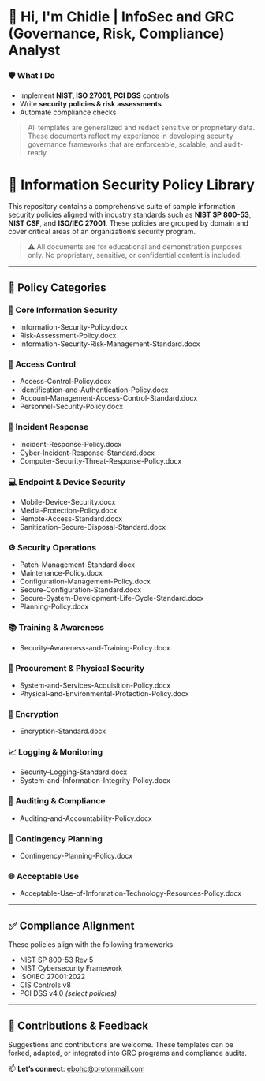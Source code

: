 


# 🔐 Hi, I'm Chidie | **InfoSec and GRC (Governance, Risk, Compliance) Analyst**  

### **🛡️ What I Do**  
- Implement **NIST, ISO 27001, PCI DSS** controls  
- Write **security policies & risk assessments**  
- Automate compliance checks
  
> All templates are generalized and redact sensitive or proprietary data. These documents reflect my experience in developing security governance frameworks that are enforceable, scalable, and audit-ready


# 📘 Information Security Policy Library

This repository contains a comprehensive suite of sample information security policies aligned with industry standards such as **NIST SP 800-53**, **NIST CSF**, and **ISO/IEC 27001**. These policies are grouped by domain and cover critical areas of an organization’s security program.

> ⚠️ All documents are for educational and demonstration purposes only. No proprietary, sensitive, or confidential content is included.

---

## 📂 Policy Categories

### 🧱 Core Information Security
- Information-Security-Policy.docx
- Risk-Assessment-Policy.docx
- Information-Security-Risk-Management-Standard.docx

### 🔐 Access Control
- Access-Control-Policy.docx
- Identification-and-Authentication-Policy.docx
- Account-Management-Access-Control-Standard.docx
- Personnel-Security-Policy.docx

### 🧯 Incident Response
- Incident-Response-Policy.docx
- Cyber-Incident-Response-Standard.docx
- Computer-Security-Threat-Response-Policy.docx

### 💻 Endpoint & Device Security
- Mobile-Device-Security.docx
- Media-Protection-Policy.docx
- Remote-Access-Standard.docx
- Sanitization-Secure-Disposal-Standard.docx

### ⚙️ Security Operations
- Patch-Management-Standard.docx
- Maintenance-Policy.docx
- Configuration-Management-Policy.docx
- Secure-Configuration-Standard.docx
- Secure-System-Development-Life-Cycle-Standard.docx
- Planning-Policy.docx

### 📚 Training & Awareness
- Security-Awareness-and-Training-Policy.docx

### 🛒 Procurement & Physical Security
- System-and-Services-Acquisition-Policy.docx
- Physical-and-Environmental-Protection-Policy.docx

### 🔐 Encryption
- Encryption-Standard.docx

### 📈 Logging & Monitoring
- Security-Logging-Standard.docx
- System-and-Information-Integrity-Policy.docx

### 🧾 Auditing & Compliance
- Auditing-and-Accountability-Policy.docx

### 🧰 Contingency Planning
- Contingency-Planning-Policy.docx

### 🌐 Acceptable Use
- Acceptable-Use-of-Information-Technology-Resources-Policy.docx

---

## ✅ Compliance Alignment

These policies align with the following frameworks:

- NIST SP 800-53 Rev 5  
- NIST Cybersecurity Framework  
- ISO/IEC 27001:2022  
- CIS Controls v8  
- PCI DSS v4.0 *(select policies)*

---

## 🤝 Contributions & Feedback

Suggestions and contributions are welcome. These templates can be forked, adapted, or integrated into GRC programs and compliance audits.


📫 **Let’s connect**: ebohc@protonmail.com
